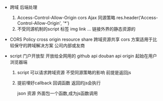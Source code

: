 - 跨域
    后端处理
    1. Access-Control-Allow-Origin
        cors Ajax 同源策略
        res.header('Access-Control-Allow-Origin', '*')
    2. 不受同源机制的script 标签
            <script src="外网地址"></script>
            img
            link ...
            链接外界的静态资源的
- CORS Policy
    cross origin resource share 跨域资源共享
    cors 方案适用于比较保守的跨域解决方案
    公司内部或友商

- script 门户开放型
    开放给全网用的  github api douban api
    origin  起始在用户浏览器端  
    1. script 可以请求跨域资源 不受同源策略的影响
        前提是返回js
    2. 提前埋好callback 回调函数
        返回的js会执行

        json 资源 外面包一个函数,成为js函数调用